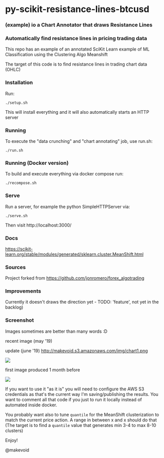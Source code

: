 # py-scikit-resistance-lines-btcusd

### (example) io a Chart Annotator that draws Resistance Lines 
### Automatically find resistance lines in pricing trading data

This repo has an example of an annotated SciKit Learn example of ML Classification using the Clustering Algo Meanshift

The target of this code is to find resistance lines in trading chart data (OHLC)


### Installation


Run:

    ./setup.sh

This will install everything and it will also automatically starts an HTTP server


### Running


To execute the "data crunching" and "chart annotating" job, use run.sh:

    ./run.sh

### Running (Docker version)


To build and execute everything via docker compose run:

    ./recompose.sh

### Serve

Run a server, for example the python SimpleHTTPServer via:

```
./serve.sh
```

Then visit http://localhost:3000/


### Docs

https://scikit-learn.org/stable/modules/generated/sklearn.cluster.MeanShift.html


### Sources 

Project forked from https://github.com/jonromero/forex_algotrading


### Improvements

Currently it doesn't draws the direction yet - TODO: 'feature', not yet in the backlog)


### Screenshot

Images sometimes are better than many words :D

recent image (may '19)

update (june '19) http://makevoid.s3.amazonaws.com/img/chart1.png

![](https://raw.githubusercontent.com/makevoid/chart-annotator-resistance-lines/a380830360e6b0dbc2c1c98b2639dccf3d9007b1/tmp/4-years-cycle-restarting-1.png?raw=true)

first image produced 1 month before

![](https://github.com/makevoid/chart-annotator-resistance-lines/blob/master/tmp/resistance-lines-ml-classification-meanshift.png?raw=true)

If you want to use it "as it is" you will need to configure the AWS S3 credentials as that's the current way I'm saving/publishing the results. You want to comment all that code if you just to run it locally instead of automated inside docker.

You probably want also to tune `quantile` for the MeanShift clusterization to match the current price action. A range in between x and x should do that (The target is to find a `quantile` value that generates min 3-4 to max 8-10 clusters)

Enjoy!

@makevoid
